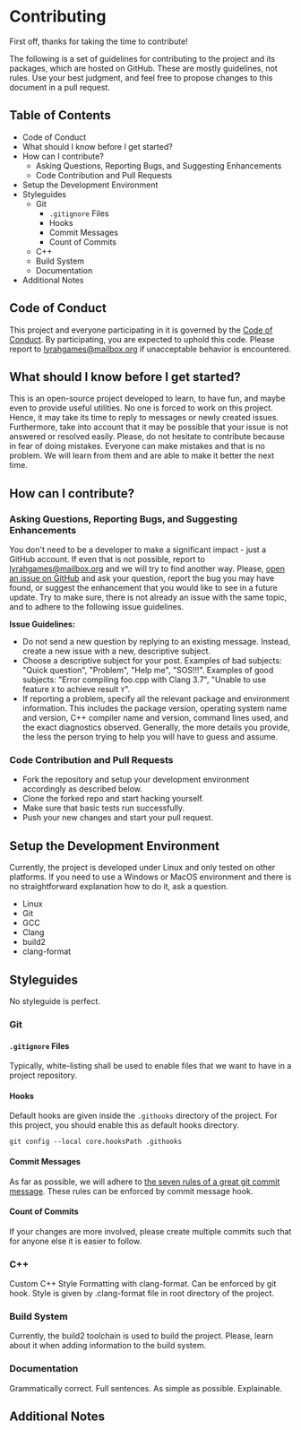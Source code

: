 # Contributing

First off, thanks for taking the time to contribute!

The following is a set of guidelines for contributing to the project and its packages, which are hosted on GitHub.
These are mostly guidelines, not rules.
Use your best judgment, and feel free to propose changes to this document in a pull request.

## Table of Contents
<!-- MarkdownTOC -->

- Code of Conduct
- What should I know before I get started?
- How can I contribute?
    - Asking Questions, Reporting Bugs, and Suggesting Enhancements
    - Code Contribution and Pull Requests
- Setup the Development Environment
- Styleguides
    - Git
        - `.gitignore` Files
        - Hooks
        - Commit Messages
        - Count of Commits
    - C++
    - Build System
    - Documentation
- Additional Notes

<!-- /MarkdownTOC -->


## Code of Conduct
This project and everyone participating in it is governed by the [Code of Conduct](CODE_OF_CONDUCT.md).
By participating, you are expected to uphold this code.
Please report to lyrahgames@mailbox.org if unacceptable behavior is encountered.

## What should I know before I get started?
This is an open-source project developed to learn, to have fun, and maybe even to provide useful utilities.
No one is forced to work on this project.
Hence, it may take its time to reply to messages or newly created issues.
Furthermore, take into account that it may be possible that your issue is not answered or resolved easily.
Please, do not hesitate to contribute because in fear of doing mistakes.
Everyone can make mistakes and that is no problem.
We will learn from them and are able to make it better the next time.

## How can I contribute?
### Asking Questions, Reporting Bugs, and Suggesting Enhancements
You don't need to be a developer to make a significant impact - just a GitHub account.
If even that is not possible, report to lyrahgames@mailbox.org and we will try to find another way.
Please, [open an issue on GitHub](https://github.com/lyrahgames/pxart/issues) and ask your question, report the bug you may have found, or suggest the enhancement that you would like to see in a future update.
Try to make sure, there is not already an issue with the same topic, and to adhere to the following issue guidelines.

**Issue Guidelines:**
- Do not send a new question by replying to an existing message. Instead, create a new issue with a new, descriptive subject.
- Choose a descriptive subject for your post. Examples of bad subjects: "Quick question", "Problem", "Help me", "SOS!!!". Examples of good subjects: "Error compiling foo.cpp with Clang 3.7", "Unable to use feature `X` to achieve result `Y`".
- If reporting a problem, specify all the relevant package and environment information. This includes the package version, operating system name and version, C++ compiler name and version, command lines used, and the exact diagnostics observed. Generally, the more details you provide, the less the person trying to help you will have to guess and assume.

### Code Contribution and Pull Requests
- Fork the repository and setup your development environment accordingly as described below.
- Clone the forked repo and start hacking yourself.
- Make sure that basic tests run successfully.
- Push your new changes and start your pull request.

## Setup the Development Environment
Currently, the project is developed under Linux and only tested on other platforms.
If you need to use a Windows or MacOS environment and there is no straightforward explanation how to do it, ask a question.

- Linux
- Git
- GCC
- Clang
- build2
- clang-format

## Styleguides
No styleguide is perfect.

### Git
#### `.gitignore` Files
Typically, white-listing shall be used to enable files that we want to have in a project repository.

#### Hooks
Default hooks are given inside the `.githooks` directory of the project.
For this project, you should enable this as default hooks directory.

    git config --local core.hooksPath .githooks

#### Commit Messages
As far as possible, we will adhere to [the seven rules of a great git commit message](https://chris.beams.io/posts/git-commit/).
These rules can be enforced by commit message hook.

#### Count of Commits
If your changes are more involved, please create multiple commits such that for anyone else it is easier to follow.


### C++
Custom C++ Style
Formatting with clang-format. Can be enforced by git hook.
Style is given by .clang-format file in root directory of the project.

### Build System
Currently, the build2 toolchain is used to build the project.
Please, learn about it when adding information to the build system.

### Documentation
Grammatically correct.
Full sentences.
As simple as possible.
Explainable.

## Additional Notes